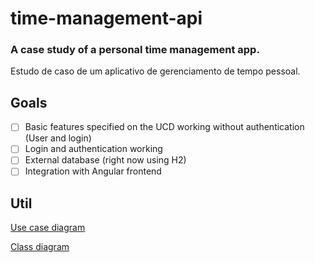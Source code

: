 # time-management-api
### A case study of a personal time management app.

Estudo de caso de um aplicativo de gerenciamento de tempo pessoal.

## Goals

- [ ] Basic features specified on the UCD working without authentication (User and login)
- [ ] Login and authentication working
- [ ] External database (right now using H2)
- [ ] Integration with Angular frontend
  
## Util

[Use case diagram](/docs/ucd.png)

[Class diagram](/docs/cd.png)
